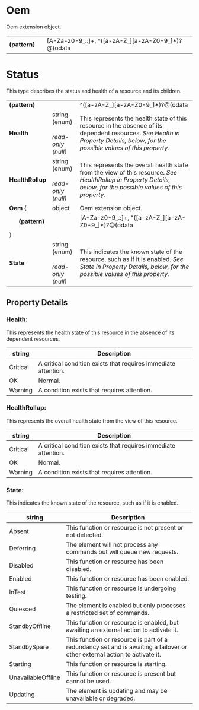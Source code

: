 # Oem

Oem extension object.

|     |     |     |
| --- | --- | --- |
| **(pattern)** |  | [A-Za-z0-9_.:]+, ^([a-zA-Z_][a-zA-Z0-9_]*)?@(odata|Redfish|Message)\.[a-zA-Z_][a-zA-Z0-9_.]+$ |

# Status

This type describes the status and health of a resource and its children.

|     |     |     |
| --- | --- | --- |
| **(pattern)** |  | ^([a-zA-Z_][a-zA-Z0-9_]*)?@(odata|Redfish|Message)\.[a-zA-Z_][a-zA-Z0-9_.]+$ |
| **Health** | string<br>(enum)<br><br>*read-only<br>(null)* | This represents the health state of this resource in the absence of its dependent resources. *See Health in Property Details, below, for the possible values of this property.* |
| **HealthRollup** | string<br>(enum)<br><br>*read-only<br>(null)* | This represents the overall health state from the view of this resource. *See HealthRollup in Property Details, below, for the possible values of this property.* |
| **Oem** { | object | Oem extension object. |
| &nbsp;&nbsp;&nbsp;&nbsp;&nbsp;&nbsp;**(pattern)** |  | [A-Za-z0-9_.:]+, ^([a-zA-Z_][a-zA-Z0-9_]*)?@(odata|Redfish|Message)\.[a-zA-Z_][a-zA-Z0-9_.]+$ |
| } |   |   |
| **State** | string<br>(enum)<br><br>*read-only<br>(null)* | This indicates the known state of the resource, such as if it is enabled. *See State in Property Details, below, for the possible values of this property.* |

## Property Details

### Health:


This represents the health state of this resource in the absence of its dependent resources.

| string | Description |
| --- | --- |
| Critical | A critical condition exists that requires immediate attention. |
| OK | Normal. |
| Warning | A condition exists that requires attention. |

### HealthRollup:


This represents the overall health state from the view of this resource.

| string | Description |
| --- | --- |
| Critical | A critical condition exists that requires immediate attention. |
| OK | Normal. |
| Warning | A condition exists that requires attention. |

### State:


This indicates the known state of the resource, such as if it is enabled.

| string | Description |
| --- | --- |
| Absent | This function or resource is not present or not detected. |
| Deferring | The element will not process any commands but will queue new requests. |
| Disabled | This function or resource has been disabled. |
| Enabled | This function or resource has been enabled. |
| InTest | This function or resource is undergoing testing. |
| Quiesced | The element is enabled but only processes a restricted set of commands. |
| StandbyOffline | This function or resource is enabled, but awaiting an external action to activate it. |
| StandbySpare | This function or resource is part of a redundancy set and is awaiting a failover or other external action to activate it. |
| Starting | This function or resource is starting. |
| UnavailableOffline | This function or resource is present but cannot be used. |
| Updating | The element is updating and may be unavailable or degraded. |
